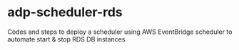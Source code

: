 # adp-scheduler-rds
Codes and steps to deploy a scheduler using AWS EventBridge scheduler to automate start &amp; stop RDS DB instances
